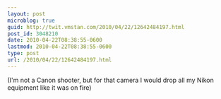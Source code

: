 ```yaml
---
layout: post
microblog: true
guid: http://twit.vmstan.com/2010/04/22/12642484197.html
post_id: 3048210
date: 2010-04-22T08:38:55-0600
lastmod: 2010-04-22T08:38:55-0600
type: post
url: /2010/04/22/12642484197.html
---
```

(I'm not a Canon shooter, but for that camera I would drop all my Nikon equipment like it was on fire)
